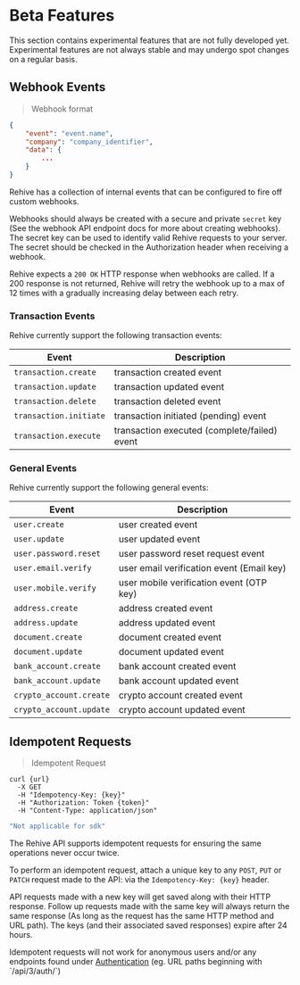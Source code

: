 # Beta Features

This section contains experimental features that are not fully developed yet. Experimental features are not always stable and may undergo spot changes on a regular basis.

## Webhook Events

> Webhook format

```json
{
    "event": "event.name",
    "company": "company_identifier",
    "data": {
        ...
    }
}
```

Rehive has a collection of internal events that can be configured to fire off custom webhooks.

Webhooks should always be created with a secure and private `secret` key (See the webhook API endpoint docs for more about creating webhooks). The secret key can be used to identify valid Rehive requests to your server. The secret should be checked in the Authorization header when receiving a webhook.

Rehive expects a `200 OK` HTTP response when webhooks are called. If a 200 response is not returned, Rehive will retry the webhook up to a max of 12 times with a gradually increasing delay between each retry.

### Transaction Events

Rehive currently support the following transaction events:

Event | Description 
--- | --- 
`transaction.create` | transaction created event
`transaction.update` | transaction updated event
`transaction.delete` | transaction deleted event
`transaction.initiate` | transaction initiated (pending) event
`transaction.execute` | transaction executed (complete/failed) event

### General Events

Rehive currently support the following general events:

Event | Description 
--- | --- 
`user.create`  | user created event
`user.update` | user updated event
`user.password.reset` | user password reset request event
`user.email.verify` | user email verification event (Email key)
`user.mobile.verify` | user mobile verification event (OTP key)
`address.create` | address created event
`address.update` | address updated event
`document.create` | document created event
`document.update` | document updated event
`bank_account.create` | bank account created event
`bank_account.update` | bank account updated event
`crypto_account.create` | crypto account created event
`crypto_account.update` | crypto account updated event

## Idempotent Requests

> Idempotent Request

```shell
curl {url}
  -X GET
  -H "Idempotency-Key: {key}"
  -H "Authorization: Token {token}"
  -H "Content-Type: application/json"
```

```javascript
"Not applicable for sdk"
```

The Rehive API supports idempotent requests for ensuring the same operations never occur twice.

To perform an idempotent request, attach a unique key to any `POST`, `PUT` or `PATCH` request made to the API: via the `Idempotency-Key: {key}` header.

API requests made with a new key will get saved along with their HTTP response. Follow up requests made with the same key will always return the same response (As long as the request has the same HTTP method and URL path). The keys (and their associated saved responses) expire after 24 hours.

<aside class="notice">
Idempotent requests will not work for anonymous users and/or any endpoints found under <a href="/#authorization">Authentication</a> (eg. URL paths beginning with `/api/3/auth/`)
</aside>